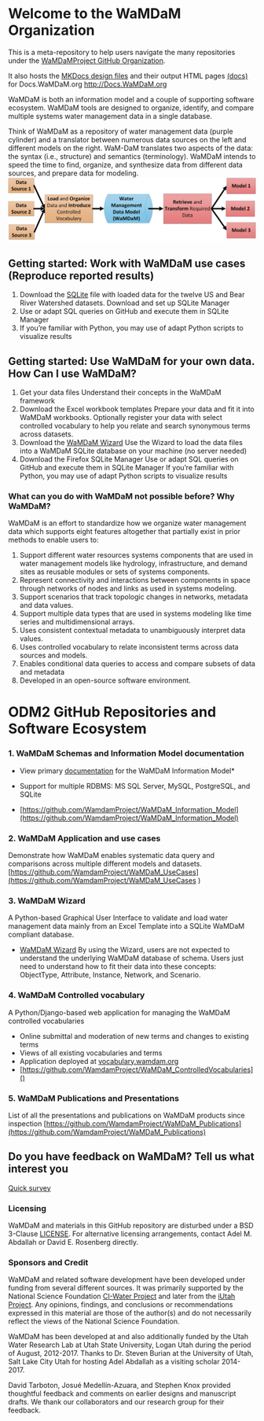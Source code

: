 # Welcome to the WaMDaM Organization
This is a meta-repository to help users navigate the many repositories under the [WaMDaMProject GitHub Organization](https://github.com/WamdamProject).

It also hosts the [MKDocs design files][1] and their output HTML pages [(docs)][2] for Docs.WaMDaM.org http://Docs.WaMDaM.org

WaMDaM is both an information model and a couple of supporting software ecosystem. WaMDaM tools are designed to organize, identify, and compare multiple systems water management data in a single database. 

Think of WaMDaM as a repository of water management data (purple cylinder) and a translator between numerous data sources on the left and different models on the right. WaM-DaM translates two aspects of the data: the syntax (i.e., structure) and semantics (terminology). WaMDaM intends to speed the time to find, organize, and synthesize data from different data sources, and prepare data for modeling.
![](/mkdocs/Edit_MD_Files/images/Workflow.png)


[1]:/master/mkdocs
[2]:/master/docs

## Getting started: Work with WaMDaM use cases (Reproduce reported results)

1.	Download the [SQLite](https://github.com/WamdamProject/WaMDaM_UseCases/blob/master/UseCases_files/3SQLite_database/ReadMe.md) file with loaded data for the twelve US and Bear River Watershed datasets. 
 Download and set up SQLite Manager 
2.	Use or adapt SQL queries on GitHub and execute them in SQLite Manager 
3. If you’re familiar with Python, you may use of adapt Python scripts to visualize results



## Getting started: Use WaMDaM for your own data. How Can I use WaMDaM?   
1.	Get your data files 
    Understand their concepts in the WaMDaM framework
2.	Download the Excel workbook templates
    Prepare your data and fit it into WaMDaM workbooks.  Optionally register your data with select controlled vocabulary to help you relate and search synonymous terms across datasets.  
3.	Download the [WaMDaM Wizard](https://github.com/WamdamProject/WaMDaM_Wizard#download-the-wizard-gui-for-windows-7-and-10-64-bit-operating-systems) 
    Use the Wizard to load the data files into a WaMDaM SQLite database on your machine (no server needed)  
4.	Download the Firefox SQLite Manager
    Use or adapt SQL queries on GitHub and execute them in SQLite Manager 
    If you’re familiar with Python, you may use of adapt Python scripts to visualize results   

   

### What can you do with WaMDaM not possible before? Why WaMDaM?
WaMDaM is an effort to standardize how we organize water management data which supports eight features altogether that partially exist in prior methods to enable users to: 
1. Support different water resources systems components that are used in water management models like hydrology, infrastructure, and demand sites as reusable modules or sets of systems components.   
2. Represent connectivity and interactions between components in space through networks of nodes and links as used in systems modeling. 
3. Support scenarios that track topologic changes in networks, metadata and data values. 
4. Support multiple data types that are used in systems modeling like time series and multidimensional arrays.  
5. Uses consistent contextual metadata to unambiguously interpret data values.
6. Uses controlled vocabulary to relate inconsistent terms across data sources and models.  
7. Enables conditional data queries to access and compare subsets of data and metadata 
8. Developed in an open-source software environment.  


# ODM2 GitHub Repositories and Software Ecosystem


### 1. WaMDaM Schemas and Information Model documentation  
* View primary [documentation](https://github.com/WamdamProject/WaMDaM_Information_Model) for the WaMDaM Information Model* 

* Support for multiple RDBMS: MS SQL Server, MySQL, PostgreSQL, and SQLite
* [https://github.com/WamdamProject/WaMDaM_Information_Model](https://github.com/WamdamProject/WaMDaM_Information_Model) 


### 2. WaMDaM Application and use cases  
Demonstrate how WaMDaM enables systematic data query and comparisons across multiple different models and datasets.
[https://github.com/WamdamProject/WaMDaM_UseCases](https://github.com/WamdamProject/WaMDaM_UseCases
) 


### 3. WaMDaM Wizard  
A Python-based Graphical User Interface to validate and load water management data mainly from an Excel Template into a SQLite WaMDaM compliant database.  
* [WaMDaM Wizard](https://github.com/WamdamProject/WaMDaM_Wizard) 
By using the Wizard, users are not expected to understand the underlying WaMDaM database of schema. Users just need to understand how to fit their data into these concepts: ObjectType, Attribute, Instance, Network, and Scenario. 

### 4. WaMDaM Controlled vocabulary  
A Python/Django-based web application for managing the WaMDaM controlled vocabularies
* Online submittal and moderation of new terms and changes to existing terms
* Views of all existing vocabularies and terms
* Application deployed at [vocabulary.wamdam.org](http://vocabulary.wamdam.org)
* [https://github.com/WamdamProject/WaMDaM_ControlledVocabularies]()


### 5. WaMDaM Publications and Presentations  
List of all the presentations and publications on WaMDaM products since inspection 
[https://github.com/WamdamProject/WaMDaM_Publications](https://github.com/WamdamProject/WaMDaM_Publications)


## Do you have feedback on WaMDaM? Tell us what interest you 
[Quick survey](https://goo.gl/forms/SQROuovc2Cs4bmZB3)


### Licensing  
WaMDaM and materials in this GitHub repository are disturbed under a BSD 3-Clause [LICENSE](/LICENSE). 
For alternative licensing arrangements, contact Adel M. Abdallah or David E. Rosenberg directly.    
  

### Sponsors and Credit 
WaMDaM and related software development have been developed under funding from several different sources. It was primarily supported by the National Science Foundation <a href="http://www.nsf.gov/awardsearch/showAward?AWD_ID=1135482" target="_blank">CI-Water Project</a> and later from the <a href="https://www.nsf.gov/awardsearch/showAward?AWD_ID=1208732" target="_blank">iUtah Project</a>. 
Any opinions, findings, and conclusions or recommendations expressed in this material are those of the author(s) and do not necessarily reflect the views of the National Science Foundation.    

WaMDaM has been developed at and also additionally funded by the Utah Water Research Lab at Utah State University, Logan Utah during the period of August, 2012-2017. Thanks to Dr. Steven Burian at the University of Utah, Salt Lake City Utah for hosting Adel Abdallah as a visiting scholar 2014-2017.

David Tarboton, Josué Medellín-Azuara, and Stephen Knox provided thoughtful feedback and comments on earlier designs and manuscript drafts. We thank our collaborators and our research group for their feedback. 

